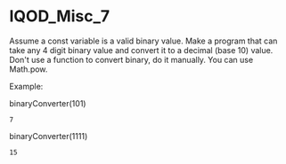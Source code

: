# IQOD_Misc_7

Assume a const variable is a valid binary value. Make a program that can take any 4 digit binary value and convert it to a decimal (base 10) value. Don't use a function to convert binary, do it manually. You can use Math.pow.

Example:

binaryConverter(101)
```
7
```

binaryConverter(1111)
```
15
```
